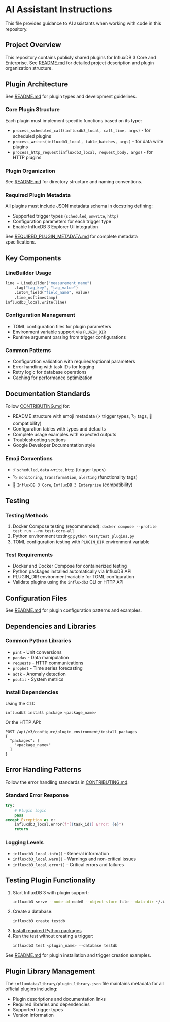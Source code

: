 # AI Assistant Instructions

This file provides guidance to AI assistants when working with code in this repository.

## Project Overview

This repository contains publicly shared plugins for InfluxDB 3 Core and Enterprise. See [README.md](/README.md) for detailed project description and plugin organization structure.

## Plugin Architecture
See [README.md](/README.md#plugin-types) for plugin types and development guidelines.

### Core Plugin Structure
Each plugin must implement specific functions based on its type:

- `process_scheduled_call(influxdb3_local, call_time, args)` - for scheduled plugins
- `process_writes(influxdb3_local, table_batches, args)` - for data write plugins  
- `process_http_request(influxdb3_local, request_body, args)` - for HTTP plugins

### Plugin Organization
See [README.md](/README.md#plugin-organization) for directory structure and naming conventions.

### Required Plugin Metadata
All plugins must include JSON metadata schema in docstring defining:
- Supported trigger types (`scheduled`, `onwrite`, `http`)
- Configuration parameters for each trigger type
- Enable InfluxDB 3 Explorer UI integration

See [REQUIRED_PLUGIN_METADATA.md](../REQUIRED_PLUGIN_METADATA.md) for complete metadata specifications.

## Key Components

### LineBuilder Usage
```python
line = LineBuilder("measurement_name")
    .tag("tag_key", "tag_value")
    .int64_field("field_name", value)
    .time_ns(timestamp)
influxdb3_local.write(line)
```

### Configuration Management
- TOML configuration files for plugin parameters
- Environment variable support via `PLUGIN_DIR`
- Runtime argument parsing from trigger configurations

### Common Patterns
- Configuration validation with required/optional parameters
- Error handling with task IDs for logging
- Retry logic for database operations
- Caching for performance optimization

## Documentation Standards

Follow [CONTRIBUTING.md](../CONTRIBUTING.md) for:
- README structure with emoji metadata (⚡ trigger types, 🏷️ tags, 🔧 compatibility)
- Configuration tables with types and defaults
- Complete usage examples with expected outputs
- Troubleshooting sections
- Google Developer Documentation style

### Emoji Conventions
- ⚡ `scheduled`, `data-write`, `http` (trigger types)
- 🏷️ `monitoring`, `transformation`, `alerting` (functionality tags)
- 🔧 `InfluxDB 3 Core`, `InfluxDB 3 Enterprise` (compatibility)

## Testing

### Testing Methods
1. Docker Compose testing (recommended): `docker compose --profile test run --rm test-core-all`
2. Python environment testing: `python test/test_plugins.py`
3. TOML configuration testing with `PLUGIN_DIR` environment variable

### Test Requirements
- Docker and Docker Compose for containerized testing
- Python packages installed automatically via InfluxDB API
- PLUGIN_DIR environment variable for TOML configuration
- Validate plugins using the `influxdb3` CLI or HTTP API

## Configuration Files

See [README.md](/README.md#configuration) for plugin configuration patterns and examples.

## Dependencies and Libraries

### Common Python Libraries
- `pint` - Unit conversions
- `pandas` - Data manipulation
- `requests` - HTTP communications
- `prophet` - Time series forecasting
- `adtk` - Anomaly detection
- `psutil` - System metrics

### Install Dependencies
Using the CLI:

```bash
influxdb3 install package <package_name>
```

Or the HTTP API:

```
POST /api/v3/configure/plugin_environment/install_packages
{
  "packages": [
    "<package_name>"
  ]
}
```

## Error Handling Patterns

Follow the error handling standards in [CONTRIBUTING.md](../CONTRIBUTING.md#error-handling).

### Standard Error Response
```python
try:
    # Plugin logic
    pass
except Exception as e:
    influxdb3_local.error(f"[{task_id}] Error: {e}")
    return
```

### Logging Levels
- `influxdb3_local.info()` - General information
- `influxdb3_local.warn()` - Warnings and non-critical issues
- `influxdb3_local.error()` - Critical errors and failures

## Testing Plugin Functionality

1. Start InfluxDB 3 with plugin support:
   ```bash
   influxdb3 serve --node-id node0 --object-store file --data-dir ~/.influxdb3 --plugin-dir ~/.plugins
   ```
2. Create a database:
   ```bash
   influxdb3 create testdb
   ```
3. [Install required Python packages](#install-dependencies)
4. Run the test without creating a trigger:
   ```bash
   influxdb3 test <plugin_name> --database testdb
   ```

See [README.md](/README.md#plugin-installation) for plugin installation and trigger creation examples.

## Plugin Library Management

The `influxdata/library/plugin_library.json` file maintains metadata for all official plugins including:
- Plugin descriptions and documentation links
- Required libraries and dependencies
- Supported trigger types
- Version information